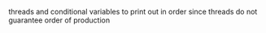 threads and conditional variables to print out in order since threads do not guarantee order of production
